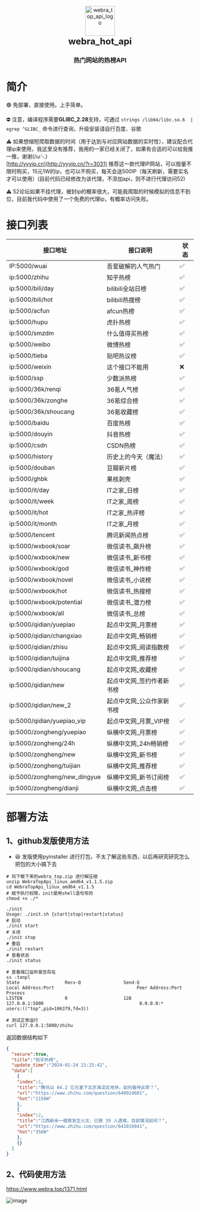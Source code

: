 

<p align="center">
  <a href="https://webra.top" target="_blank"><img src="https://github.com/wiuid/webra_hot_api/assets/61615298/554ab508-c376-4f4f-b67f-ed726599caf4" alt="webra_top_api_logo" width="80" /></a>
  <br>
  <span style="font-size: 24px;"><strong>webra_hot_api</strong></span>
</p>
<h3 align="center">热门网站的热榜API</h3>





# 简介
🟢 免部署，直接使用。上手简单。

⛔ 注意，编译程序需要**GLIBC_2.28**支持，可通过 `strings /lib64/libc.so.6  | egrep ^GLIBC_` 命令进行查询，升级安装请自行百度、谷歌

⚠️ 如果想缩短爬取数据的时间（用于达到与对应网站数据的实时性），建议配合代理ip来使用，我这里没有推荐，我用的一家已经关闭了，如果有合适的可以给我推一推，谢谢(/ω＼)<br>
[http://yyyip.cn](http://yyyip.cn/?r=3031) 推荐这一款代理IP网站，可以按量不限时购买，15元1W的ip，也可以不购买，每天会送500IP（每天刷新，需要实名才可以使用）(目前代码已经修改为该代理，不添加api，则不进行代理访问52)


⚠️ 52论坛如果不挂代理，被封ip的概率很大，可能我爬取的时候模拟的信息不到位，目前我代码中使用了一个免费的代理ip，有概率访问失败。

# 接口列表
| 接口地址             | 接口说明             |状态|
| -------------------- | -------------------- |------------|
| IP:5000/wuai         | 吾爱破解的人气热门   |✅|
| ip:5000/zhihu        | 知乎热榜             |✅|
| ip:5000/bili/day     | bilibili全站日榜     |✅|
| ip:5000/bili/hot     | bilibili热搜榜       |✅|
| ip:5000/acfun        | afcun热榜            |✅|
| ip:5000/hupu         | 虎扑热榜             |✅|
| ip:5000/smzdm        | 什么值得买热榜       |✅|
| ip:5000/weibo        | 微博热榜             |✅|
| ip:5000/tieba        | 贴吧热议榜           |✅|
| ip:5000/weixin       | 这个接口不能用       |❌|
| ip:5000/ssp          | 少数派热榜           |✅|
| ip:5000/36k/renqi    | 36氪人气榜           |✅|
| ip:5000/36k/zonghe   | 36氪综合榜           |✅|
| ip:5000/36k/shoucang | 36氪收藏榜           |✅|
| ip:5000/baidu        | 百度热榜             |✅|
| ip:5000/douyin       | 抖音热榜             |✅|
| ip:5000/csdn         | CSDN热榜             |✅|
| ip:5000/history      | 历史上的今天（魔法） |✅|
| ip:5000/douban       | 豆瓣新片榜           |✅|
| ip:5000/ghbk         | 果核剥壳             |✅|
|ip:5000/it/day                |    IT之家_日榜| ✅|
|ip:5000/it/week               |     IT之家_周榜| ✅|
|ip:5000/it/hot                |    IT之家_热评榜| ✅|
|ip:5000/it/month              |      IT之家_月榜| ✅|
|ip:5000/tencent               |    腾讯新闻热点榜| ✅|
|ip:5000/wxbook/soar           |         微信读书_飙升榜| ✅|
|ip:5000/wxbook/new            |        微信读书_新书榜| ✅|
|ip:5000/wxbook/god            |        微信读书_神作榜| ✅|
|ip:5000/wxbook/novel          |          微信读书_小说榜| ✅|
|ip:5000/wxbook/hot            |        微信读书_热搜榜| ✅|
|ip:5000/wxbook/potential      |              微信读书_潜力榜| ✅|
|ip:5000/wxbook/all            |        微信读书_总榜| ✅|
|ip:5000/qidian/yuepiao        |            起点中文网_月票榜| ✅|
|ip:5000/qidian/changxiao      |              起点中文网_畅销榜| ✅|
|ip:5000/qidian/zhisu          |          起点中文网_阅读指数榜| ✅|
|ip:5000/qidian/tuijina        |            起点中文网_推荐榜| ✅|
|ip:5000/qidian/shoucang       |             起点中文网_收藏榜| ✅|
|ip:5000/qidian/new            |        起点中文网_签约作者新书榜| ✅|
|ip:5000/qidian/new_2          |          起点中文网_公众作家新书榜| ✅|
|ip:5000/qidian/yuepiao_vip    |                起点中文网_月票_VIP榜| ✅|
|ip:5000/zongheng/yuepiao      |              纵横中文网_月票榜| ✅|
|ip:5000/zongheng/24h          |          纵横中文网_24h畅销榜| ✅|
|ip:5000/zongheng/new          |          纵横中文网_新书榜| ✅|
|ip:5000/zongheng/tuijian      |              纵横中文网_推荐榜| ✅|
|ip:5000/zongheng/new_dingyue  |                  纵横中文网_新书订阅榜| ✅|
|ip:5000/zongheng/dianji       |             纵横中文网_点击榜| ✅|

# 部署方法
## 1、github发版使用方法

- 😆 发版使用pyinstaller 进行打包，不太了解这些东西，以后再研究研究怎么把包的大小搞下去

```shell
# 将下载下来的webra_top.zip 进行解压缩
unzip WebraTopApi_linux_amd64_v1.1.5.zip
cd WebraTopApi_linux_amd64_v1.1.5
# 赋予执行权限，init是用shell语句写的
chmod +x ./*

./init
Usage: ./init.sh {start|stop|restart|status}
# 启动
./init start
# 关闭
./init stop
# 重启
./init restart
# 查看状态
./init status

# 查看端口监听是否存在
ss -tanpl
State                 Recv-Q                Send-Q                               Local Address:Port                               Peer Address:Port               Process                                         
LISTEN                0                     128                                      127.0.0.1:5000                                    0.0.0.0:*                   users:(("top",pid=106379,fd=3))                

# 测试正常运行
curl 127.0.0.1:5000/zhihu

```

返回数据结构如下

```json
{
  "secure":true,
  "title":"知乎热榜",
  "update_time":"2024-01-24 21:25:42",
  "data":[
    {
    "index":1,
    "title":"腾讯以 64.2 亿元拿下北京海淀区地块，如何看待此举？",
    "url":"https://www.zhihu.com/question/640924601",
    "hot":"1156W"
    },
    {
    "index":2,
    "title":"江西新余一楼房发生火灾，已致 39 人遇难，目前情况如何？",
    "url":"https://www.zhihu.com/question/641016841",
    "hot":"356W"
    },
    {}
  ]
}
```


## 2、代码使用方法
https://www.webra.top/1371.html

![image](https://github.com/wiuid/webra_hot/assets/61615298/560b52ea-94f6-4e92-829e-124791e39042)


